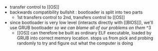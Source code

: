 - transfer control to [[OS]]
- backwards compatibility bullshit : bootloader is split into two parts
	- 1st transfers control to 2nd, transfers control to [[OS]]
- since bootloader is very low level (interacts directly with [[BIOS]]), we'll use GRUB bootloader *so we can blame all of our problems on them* ^3
	- [[OS]] can therefore be built as ordinary ELF executable, loaded by GRUB into correct memory location. stops us from pick and probing randomly to try and figure out what the computer is doing